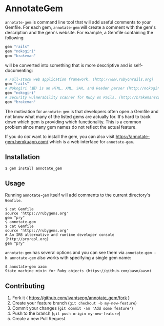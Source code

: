 # AnnotateGem

`annotate-gem` is command line tool that will add useful comments to your Gemfile. For each gem, `annotate-gem` will create a comment with the gem's description and the gem's website. For example, a Gemfile containing the following

```ruby
gem "rails"
gem "nokogiri"
gem "brakeman"
```

will be converted into something that is more descriptive and is self-documenting:

```ruby
# Full-stack web application framework. (http://www.rubyonrails.org)
gem "rails"
# Nokogiri (鋸) is an HTML, XML, SAX, and Reader parser (http://nokogiri.org)
gem "nokogiri"
# Security vulnerability scanner for Ruby on Rails. (http://brakemanscanner.org)
gem "brakeman"
```

The motivation for `annotate-gem` is that developers often open a Gemfile and not know what many of the listed gems are actually for. It's hard to track down which gem is providing which functionality. This is a common problem since many gem names do not reflect the actual feature.

If you do _not_ want to install the gem, you can also visit <https://annotate-gem.herokuapp.com/> which is a web interface for `annotate-gem`.

## Installation

```
$ gem install annotate_gem
```

## Usage

Running `annotate-gem` itself will add comments to the current directory's `Gemfile`.

```
$ cat Gemfile
source 'https://rubygems.org'
gem "pry"
$ annotate-gem
$ cat Gemfile
source 'https://rubygems.org'
# An IRB alternative and runtime developer console (http://pryrepl.org)
gem "pry"
```

`annotate-gem` has several options and you can see them via `annotate-gem -h`. `annotate-gem` also works with specifying a single gem name:

```
$ annotate-gem aasm
State machine mixin for Ruby objects (https://github.com/aasm/aasm)
```

## Contributing

1. Fork it ( https://github.com/ivantsepp/annotate_gem/fork )
2. Create your feature branch (`git checkout -b my-new-feature`)
3. Commit your changes (`git commit -am 'Add some feature'`)
4. Push to the branch (`git push origin my-new-feature`)
5. Create a new Pull Request
